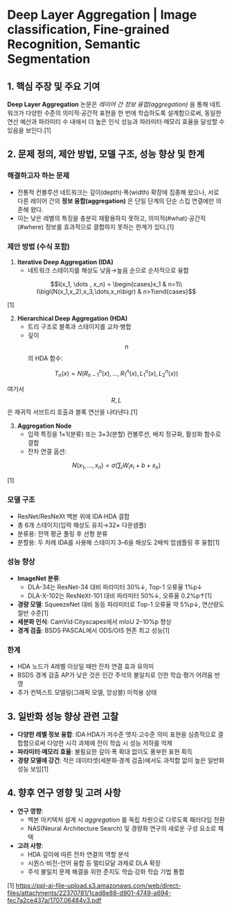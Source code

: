 # Deep Layer Aggregation | Image classification, Fine-grained Recognition, Semantic Segmentation

## 1. 핵심 주장 및 주요 기여  
**Deep Layer Aggregation** 논문은 *레이어 간 정보 융합(aggregation)* 을 통해 네트워크가 다양한 수준의 의미적·공간적 표현을 한 번에 학습하도록 설계함으로써, 동일한 연산 예산과 파라미터 수 내에서 더 높은 인식 성능과 파라미터·메모리 효율을 달성할 수 있음을 보인다.[1]

## 2. 문제 정의, 제안 방법, 모델 구조, 성능 향상 및 한계  
### 해결하고자 하는 문제  
- 전통적 컨볼루션 네트워크는 깊이(depth)·폭(width) 확장에 집중해 왔으나, 서로 다른 레이어 간의 **정보 융합(aggregation)** 은 단일 단계의 단순 스킵 연결에만 의존해 왔다.  
- 이는 낮은 레벨의 특징을 충분히 재활용하지 못하고, 의미적(#what)·공간적(#where) 정보를 효과적으로 결합하지 못하는 한계가 있다.[1]

### 제안 방법 (수식 포함)  
1. **Iterative Deep Aggregation (IDA)**  
   - 네트워크 스테이지를 해상도 낮음→높음 순으로 순차적으로 융합  
 ```math
I(x_1, \dots , x_n) = \begin{cases}x_1 & n=1\\ I\bigl(N(x_1,x_2),x_3,\dots,x_n\bigr) & n>1\end{cases}
```

[1]

2. **Hierarchical Deep Aggregation (HDA)**  
   - 트리 구조로 블록과 스테이지를 교차·병합  
   - 깊이 $$n$$의 HDA 함수:  

$$
     T_n(x) = N\bigl(R^n_{n-1}(x),\dots,R^n_{1}(x),L^n_1(x),L^n_2(x)\bigr)
     $$

여기서 $$R,L$$ 은 재귀적 서브트리 호출과 블록 연산을 나타낸다.[1]

3. **Aggregation Node**  
   - 입력 특징을 1×1(분류) 또는 3×3(분할) 컨볼루션, 배치 정규화, 활성화 함수로 결합  
   - 잔차 연결 옵션:  

$$
     N(x_1,\dots,x_n)=\sigma\bigl(\sum_i W_i x_i + b + x_n\bigr)
     $$

[1]

### 모델 구조  
- ResNet/ResNeXt 백본 위에 IDA·HDA 결합  
- 총 6개 스테이지(입력 해상도 유지→32× 다운샘플)  
- 분류용: 전역 평균 풀링 후 선형 분류  
- 분할용: 두 차례 IDA를 사용해 스테이지 3–6을 해상도 2배씩 업샘플링 후 융합[1]

### 성능 향상  
- **ImageNet 분류**:  
  - DLA-34는 ResNet-34 대비 파라미터 30%↓, Top-1 오류율 1%p↓  
  - DLA-X-102는 ResNeXt-101 대비 파라미터 50%↓, 오류율 0.2%p↑[1]
- **경량 모델**: SqueezeNet 대비 동등 파라미터로 Top-1 오류율 약 5%p↓, 연산량도 절반 수준[1]
- **세분화 인식**: CamVid·Cityscapes에서 mIoU 2–10%p 향상  
- **경계 검출**: BSDS·PASCAL에서 ODS/OIS 현존 최고 성능[1]

### 한계  
- HDA 노드가 4레벨 이상일 때만 잔차 연결 효과 유의미  
- BSDS 경계 검출 AP가 낮은 것은 인간 주석의 불일치로 인한 학습·평가 어려움 반영  
- 추가 컨텍스트 모델링(그래픽 모델, 앙상블) 미적용 상태  

## 3. 일반화 성능 향상 관련 고찰  
- **다양한 레벨 정보 융합**: IDA·HDA가 저수준 엣지·고수준 의미 표현을 심층적으로 결합함으로써 다양한 시각 과제에 전이 학습 시 성능 저하를 억제  
- **파라미터·메모리 효율**: 불필요한 깊이·폭 확대 없이도 풍부한 표현 획득  
- **경량 모델에 강건**: 작은 데이터셋(세분화·경계 검출)에서도 과적합 없이 높은 일반화 성능 보임[1]

## 4. 향후 연구 영향 및 고려 사항  
- **연구 영향**:  
  - 백본 아키텍처 설계 시 *aggregation* 를 독립 차원으로 다루도록 패러다임 전환  
  - NAS(Neural Architecture Search) 및 경량화 연구의 새로운 구성 요소로 채택  
- **고려 사항**:  
  - HDA 깊이에 따른 잔차 연결의 역할 분석  
  - 시퀀스·비전-언어 융합 등 멀티모달 과제로 DLA 확장  
  - 주석 불일치 문제 해결을 위한 준지도 학습·강화 학습 기법 통합

[1] https://ppl-ai-file-upload.s3.amazonaws.com/web/direct-files/attachments/22370781/1cad8e88-d901-4749-a694-fec7a2ce437a/1707.06484v3.pdf
